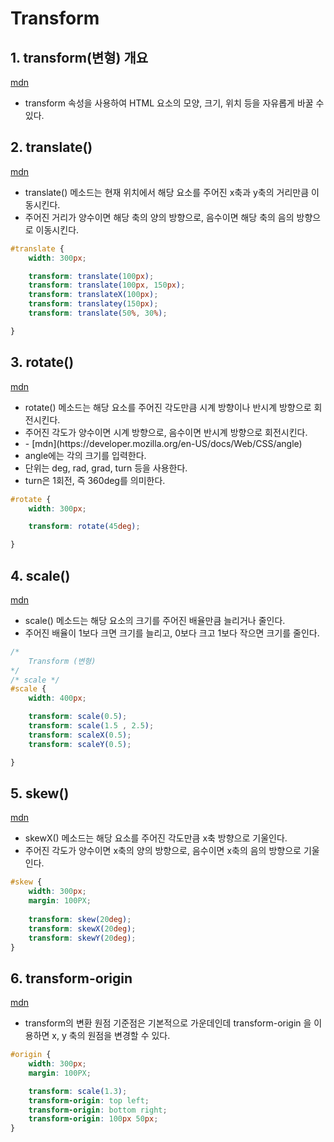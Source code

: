 # Transform

## 1. transform(변형) 개요

[mdn](https://developer.mozilla.org/ko/docs/Web/CSS/transform)

- transform 속성을 사용하여 HTML 요소의 모양, 크기, 위치 등을 자유롭게 바꿀 수 있다.

## 2. translate()

[mdn](https://developer.mozilla.org/en-US/docs/Web/CSS/transform-function/rotate())

- translate() 메소드는 현재 위치에서 해당 요소를 주어진 x축과 y축의 거리만큼 이동시킨다.
- 주어진 거리가 양수이면 해당 축의 양의 방향으로, 음수이면 해당 축의 음의 방향으로 이동시킨다.

```css
#translate {
    width: 300px;

    transform: translate(100px);
    transform: translate(100px, 150px);
    transform: translateX(100px);
    transform: translatey(150px);
    transform: translate(50%, 30%);

}
```

## 3. rotate()

[mdn](https://developer.mozilla.org/en-US/docs/Web/CSS/transform-function/rotate())

- rotate() 메소드는 해당 요소를 주어진 각도만큼 시계 방향이나 반시계 방향으로 회전시킨다.
- 주어진 각도가 양수이면 시계 방향으로, 음수이면 반시계 방향으로 회전시킨다.
- <angle>
    - [mdn](https://developer.mozilla.org/en-US/docs/Web/CSS/angle)
- angle에는 각의 크기를 입력한다.
- 단위는 deg, rad, grad, turn 등을 사용한다.
- turn은 1회전, 즉 360deg를 의미한다.

```css
#rotate {
    width: 300px;

    transform: rotate(45deg);

}
```

## 4. scale()

[mdn](https://developer.mozilla.org/en-US/docs/Web/CSS/transform-function/scale())

- scale() 메소드는 해당 요소의 크기를 주어진 배율만큼 늘리거나 줄인다.
- 주어진 배율이 1보다 크면 크기를 늘리고, 0보다 크고 1보다 작으면 크기를 줄인다.

```css
/* 
    Transform (변형)
*/
/* scale */
#scale {
    width: 400px;

    transform: scale(0.5);
    transform: scale(1.5 , 2.5);
    transform: scaleX(0.5);
    transform: scaleY(0.5);

}
```

## 5. skew()

[mdn](https://developer.mozilla.org/en-US/docs/Web/CSS/transform-function/skew())

- skewX() 메소드는 해당 요소를 주어진 각도만큼 x축 방향으로 기울인다.
- 주어진 각도가 양수이면 x축의 양의 방향으로, 음수이면 x축의 음의 방향으로 기울인다.

```css
#skew {
    width: 300px;
    margin: 100PX;
    
    transform: skew(20deg);
    transform: skewX(20deg);
    transform: skewY(20deg);
}
```

## 6. transform-origin

[mdn](https://developer.mozilla.org/en-US/docs/Web/CSS/transform-origin)

- transform의 변환 원점 기준점은 기본적으로 가운데인데 transform-origin 을 이용하면 x, y 축의 원점을 변경할 수 있다.

```css
#origin {
    width: 300px;
    margin: 100PX;

    transform: scale(1.3);
    transform-origin: top left;
    transform-origin: bottom right;
    transform-origin: 100px 50px;
}
```
